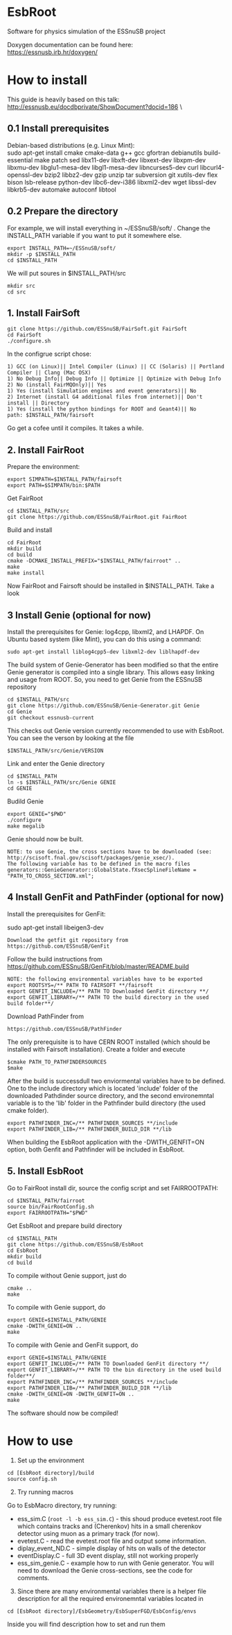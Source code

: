 # EsbRoot
Software for physics simulation of the ESSnuSB project

Doxygen documentation can be found here: \
https://essnusb.irb.hr/doxygen/

# How to install
This guide is heavily based on this talk: \
http://essnusb.eu/docdbprivate/ShowDocument?docid=186 \

## 0.1 Install prerequisites
Debian-based distributions (e.g. Linux Mint): \
sudo apt-get install cmake cmake-data g++ gcc gfortran debianutils build-essential make patch sed libx11-dev libxft-dev libxext-dev libxpm-dev libxmu-dev libglu1-mesa-dev libgl1-mesa-dev libncurses5-dev curl libcurl4-openssl-dev bzip2 libbz2-dev gzip unzip tar subversion git xutils-dev flex bison lsb-release python-dev libc6-dev-i386 libxml2-dev wget libssl-dev libkrb5-dev automake autoconf libtool

## 0.2 Prepare the directory
For example, we will install everything in ~/ESSnuSB/soft/ . Change the INSTALL_PATH variable if you want to put it somewhere else.
```
export INSTALL_PATH=~/ESSnuSB/soft/
mkdir -p $INSTALL_PATH
cd $INSTALL_PATH
```
We will put soures in $INSTALL_PATH/src
```
mkdir src
cd src
```
## 1. Install FairSoft
``` 
git clone https://github.com/ESSnuSB/FairSoft.git FairSoft
cd FairSoft
./configure.sh
```
In the configrue script chose:
```
1) GCC (on Linux)|| Intel Compiler (Linux) || CC (Solaris) || Portland Compiler || Clang (Mac OSX)
1) No Debug Info|| Debug Info || Optimize || Optimize with Debug Info
2) No (install FairMQOnly)|| Yes
1) Yes (install Simulation engines and event generators)|| No
2) Internet (install G4 additional files from internet)|| Don't install || Directory
1) Yes (install the python bindings for ROOT and Geant4)|| No
path: $INSTALL_PATH/fairsoft
```
Go get a cofee until it compiles. It takes a while.

## 2. Install FairRoot
Prepare the environment:
```
export SIMPATH=$INSTALL_PATH/fairsoft
export PATH=$SIMPATH/bin:$PATH
```
Get FairRoot
```
cd $INSTALL_PATH/src
git clone https://github.com/ESSnuSB/FairRoot.git FairRoot
```
Build and install
```
cd FairRoot
mkdir build
cd build
cmake -DCMAKE_INSTALL_PREFIX="$INSTALL_PATH/fairroot" ..
make
make install
```
Now FairRoot and Fairsoft should be installed in $INSTALL_PATH. Take a look

## 3 Install Genie (optional for now)
Install the prerequisites for Genie: log4cpp, libxml2, and LHAPDF. On Ubuntu based system (like Mint), you can do this using a command:
```
sudo apt-get install liblog4cpp5-dev libxml2-dev liblhapdf-dev
```

The build system of Genie-Generator has been modified so that the entire Genie generator is compiled into a single library. This allows easy linking and usage from ROOT. So, you need to get Genie from the ESSnuSB repository
```
cd $INSTALL_PATH/src
git clone https://github.com/ESSnuSB/Genie-Generator.git Genie
cd Genie
git checkout essnusb-current
```
This checks out Genie version currently recommended to use with EsbRoot. You can see the verson by looking at the file
```
$INSTALL_PATH/src/Genie/VERSION
```

Link and enter the Genie directory 
```
cd $INSTALL_PATH
ln -s $INSTALL_PATH/src/Genie GENIE
cd GENIE
```

Budild Genie
```
export GENIE="$PWD"
./configure
make megalib
```
Genie should now be built.

```
NOTE: to use Genie, the cross sections have to be downloaded (see: http://scisoft.fnal.gov/scisoft/packages/genie_xsec/).
The following variable has to be defined in the macro files 
generators::GenieGenerator::GlobalState.fXsecSplineFileName = "PATH_TO_CROSS_SECTION.xml"; 
```

## 4 Install GenFit and PathFinder (optional for now)

Install the prerequisites for GenFit:

sudo apt-get install libeigen3-dev
```
Download the getfit git repository from 
https://github.com/ESSnuSB/GenFit
```
Follow the build instructions from 
https://github.com/ESSnuSB/GenFit/blob/master/README.build

```
NOTE: the following environmental variables have to be exported
export ROOTSYS=/** PATH TO FAIRSOFT **/fairsoft
export GENFIT_INCLUDE=/** PATH TO Downloaded GenFit directory **/
export GENFIT_LIBRARY=/** PATH TO the build directory in the used build folder**/
```

Download PathFinder from 
```
https://github.com/ESSnuSB/PathFinder
```

The only prerequisite is to have CERN ROOT installed (which should be installed with Fairsoft installation).
Create a folder and execute 
```
$cmake PATH_TO_PATHFINDERSOURCES
$make
```
After the build is successdull two enviormental variables have to be defined.
One to the include directory which is located 'include' folder of the downloaded Pathdinder source 
directory, and the second environemntal variable is to the 'lib' folder in the Pathfinder build directory (the used cmake folder).
```
export PATHFINDER_INC=/** PATHFINDER_SOURCES **/include
export PATHFINDER_LIB=/** PATHFINDER_BUILD_DIR **/lib
```
When building the EsbRoot application with the -DWITH_GENFIT=ON option, both 
Genfit and Pathfinder will be included in EsbRoot.

## 5. Install EsbRoot
Go to FairRoot install dir, source the config script and set FAIRROOTPATH:
```
cd $INSTALL_PATH/fairroot
source bin/FairRootConfig.sh
export FAIRROOTPATH="$PWD"
```
Get EsbRoot and prepare build directory
```
cd $INSTALL_PATH
git clone https://github.com/ESSnuSB/EsbRoot
cd EsbRoot
mkdir build
cd build
```
To compile without Genie support, just do
```
cmake ..
make
```

To compile with Genie support, do
```
export GENIE=$INSTALL_PATH/GENIE
cmake -DWITH_GENIE=ON ..
make
```
To compile with Genie and GenFit support, do
```
export GENIE=$INSTALL_PATH/GENIE
export GENFIT_INCLUDE=/** PATH TO Downloaded GenFit directory **/
export GENFIT_LIBRARY=/** PATH TO the bin directory in the used build folder**/
export PATHFINDER_INC=/** PATHFINDER_SOURCES **/include
export PATHFINDER_LIB=/** PATHFINDER_BUILD_DIR **/lib
cmake -DWITH_GENIE=ON -DWITH_GENFIT=ON ..
make
```

The software should now be compiled!

# How to use
1. Set up the environment
```
cd [EsbRoot directory]/build
source config.sh
```

2. Try running macros

Go to EsbMacro directory, try running:
- ess_sim.C (```root -l -b ess_sim.C```) - this shoud produce evetest.root file which contains tracks and (Cherenkov) hits in a small cherenkov detector using muon as a primary track (for now).
- evetest.C - read the evetest.root file and output some information.
- diplay_event_ND.C - simple display of hits on walls of the detector
- eventDisplay.C - full 3D event display, still not working properly
- ess_sim_genie.C - example how to run with Genie generator. You will need to download the Genie cross-sections, see the code for comments.

3. Since there are many environmental variables there is a helper file description for all the required environemntal variables located in
```
cd [EsbRoot directory]/EsbGeometry/EsbSuperFGD/EsbConfig/envs
```
Inside you will find description how to set and run them
